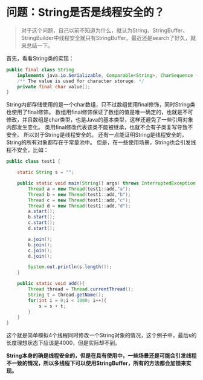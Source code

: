 # 问题：String是否是线程安全的？

> 对于这个问题，自己以前不知道为什么，就认为String、StringBuffer、StringBuilder中线程安全就只有StringBuffer。最近还是search了好久，就来总结一下。

首先，看看String类的实现：
```java
public final class String
    implements java.io.Serializable, Comparable<String>, CharSequence {
    /** The value is used for character storage. */
    private final char value[];
}
```
String内部存储使用的是一个char数组，只不过数组使用final修饰，同时String类也使用了final修饰。
数组用final修饰保证了数组的值是唯一确定的，也就是不可修改，并且数组是char类型，也是Java的基本类型，这样还避免了一些引用对象内部发生变化。
类用final修改代表该类不能被继承，也就不会有子类复写导致不安全。
所以对于String是线程安全的。
还有一点能证明String是线程安全的，String的所有对象都存在于常量池中。
但是，在一些使用场景，String也会引发线程不安全，比如：
```java
public class test1 {

    static String s = "";

    public static void main(String[] args) throws InterruptedException {
        Thread a = new Thread(test1::add,"a");
        Thread b = new Thread(test1::add,"b");
        Thread c = new Thread(test1::add,"c");
        Thread d = new Thread(test1::add,"d");
        a.start();
        b.start();
        c.start();
        d.start();

        a.join();
        b.join();
        c.join();
        d.join();

        System.out.println(s.length());
    }

    public static void add(){
        Thread thread = Thread.currentThread();
        String t = thread.getName();
        for(int i = 0;i < 1000; i++){
            s = s + t;
        }
    }
}

```
这个就是简单模拟4个线程同时修改一个String对象的情况，这个例子中，最后s的长度理想状态下应该是4000，但是实际却不到。


**String本身的确是线程安全的，但是在具有使用中，一些场景还是可能会引发线程不一致的情况，所以多线程下可以使用StringBuffer，所有的方法都会加锁来实现。**

